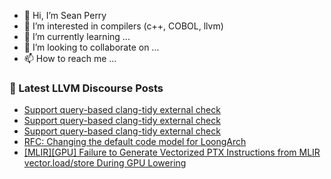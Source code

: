 - 👋 Hi, I’m Sean Perry
- 👀 I’m interested in compilers (c++, COBOL, llvm)
- 🌱 I’m currently learning ...
- 💞️ I’m looking to collaborate on ...
- 📫 How to reach me ...

<!---
s66perry/s66perry is a ✨ special ✨ repository because its `README.md` (this file) appears on your GitHub profile.
You can click the Preview link to take a look at your changes.
--->
### 📕 Latest LLVM Discourse Posts

<!-- DISCOURSE-LLVM:START -->
- [Support query-based clang-tidy external check](https://discourse.llvm.org/t/support-query-based-clang-tidy-external-check/85331#post_5)
- [Support query-based clang-tidy external check](https://discourse.llvm.org/t/support-query-based-clang-tidy-external-check/85331#post_4)
- [Support query-based clang-tidy external check](https://discourse.llvm.org/t/support-query-based-clang-tidy-external-check/85331#post_3)
- [RFC: Changing the default code model for LoongArch](https://discourse.llvm.org/t/rfc-changing-the-default-code-model-for-loongarch/85317#post_3)
- [[MLIR][GPU] Failure to Generate Vectorized PTX Instructions from MLIR vector.load/store During GPU Lowering](https://discourse.llvm.org/t/mlir-gpu-failure-to-generate-vectorized-ptx-instructions-from-mlir-vector-load-store-during-gpu-lowering/85330#post_2)
<!-- DISCOURSE-LLVM:END -->
